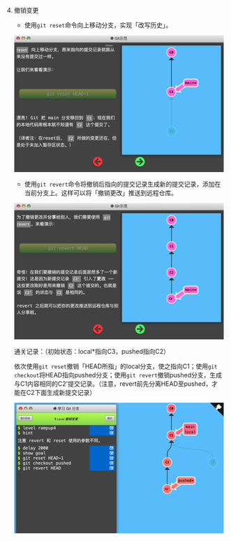 4. 撤销变更

   - 使用`git reset`命令向上移动分支，实现「改写历史」。

   ![](img/advanced-undo-1.png)

   - 使用`git revert`命令将撤销后指向的提交记录生成新的提交记录，添加在当前分支上。这样可以将「撤销更改」推送到远程仓库。

   ![](img/advanced-undo-2.png)

   

   通关记录：（初始状态：local*指向C3，pushed指向C2）

   

   依次使用`git reset`撤销「HEAD所指」的local分支，使之指向C1；使用`git checkout`将HEAD指向pushed分支；使用`git revert`撤销pushed分支，生成与C1内容相同的C2'提交记录。（注意，revert前先分离HEAD至pushed，才能在C2下面生成新提交记录）

   

   ![](img/advanced-undo-3.png)
